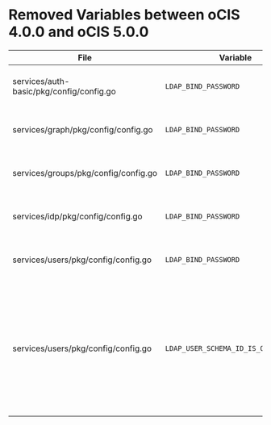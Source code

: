 # Removed Variables between oCIS 4.0.0 and oCIS 5.0.0

| File                                     | Variable                             | Replacement                               | Description                                                                                                                                                                                 |
|------------------------------------------|--------------------------------------|-------------------------------------------|---------------------------------------------------------------------------------------------------------------------------------------------------------------------------------------------|
| services/auth-basic/pkg/config/config.go | `LDAP_BIND_PASSWORD`                 | `OCIS_LDAP_BIND_PASSWORD`                 | Password to use for authenticating the 'bind_dn'.                                                                                                                                           |
| services/graph/pkg/config/config.go      | `LDAP_BIND_PASSWORD`                 | `OCIS_LDAP_BIND_PASSWORD`                 | Password to use for authenticating the 'bind_dn'.                                                                                                                                           |
| services/groups/pkg/config/config.go     | `LDAP_BIND_PASSWORD`                 | `OCIS_LDAP_BIND_PASSWORD`                 | Password to use for authenticating the 'bind_dn'.                                                                                                                                           |
| services/idp/pkg/config/config.go        | `LDAP_BIND_PASSWORD`                 | `OCIS_LDAP_BIND_PASSWORD`                 | Password to use for authenticating the 'bind_dn'.                                                                                                                                           |
| services/users/pkg/config/config.go      | `LDAP_BIND_PASSWORD`                 | `OCIS_LDAP_BIND_PASSWORD`                 | Password to use for authenticating the 'bind_dn'.                                                                                                                                           |
| services/users/pkg/config/config.go      | `LDAP_USER_SCHEMA_ID_IS_OCTETSTRING` | `OCIS_LDAP_USER_SCHEMA_ID_IS_OCTETSTRING` | Set this to true if the defined 'ID' attribute for users is of the 'OCTETSTRING' syntax. This is e.g. required when using the 'objectGUID' attribute of Active Directory for the user ID's. |
